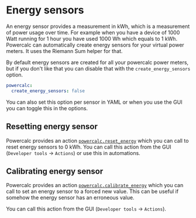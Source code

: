 # Energy sensors

An energy sensor provides a measurement in kWh, which is a measurement of power usage over time.
For example when you have a device of 1000 Watt running for 1 hour you have used 1000 Wh which equals to 1 kWh.
Powercalc can automatically create energy sensors for your virtual power meters. It uses the Riemann Sum helper for that.

By default energy sensors are created for all your powercalc power meters, but if you don't like that you can disable that with the `create_energy_sensors` option.

```yaml
powercalc:
  create_energy_sensors: false
```

You can also set this option per sensor in YAML or when you use the GUI you can toggle this in the options.

## Resetting energy sensor

Powercalc provides an action [`powercalc.reset_energy`](../actions/reset-energy.md) which you can call to reset energy sensors to 0 kWh.
You can call this action from the GUI (`Developer tools` -> `Actions`) or use this in automations.

## Calibrating energy sensor

Powercalc provides an action [`powercalc.calibrate_energy`](../actions/calibrate-energy.md) which you can call to set an energy sensor to a forced new value.
This can be useful if somehow the energy sensor has an erroneous value.

You can call this action from the GUI (`Developer tools` -> `Actions`).

